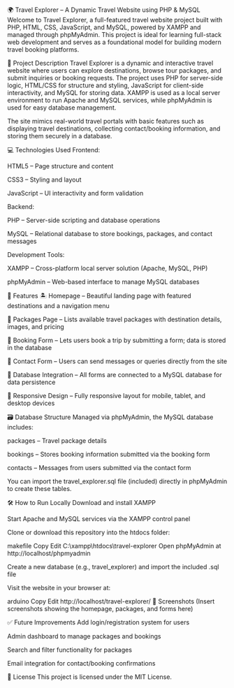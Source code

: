 🌍 Travel Explorer – A Dynamic Travel Website using PHP & MySQL
Welcome to Travel Explorer, a full-featured travel website project built with PHP, HTML, CSS, JavaScript, and MySQL, powered by XAMPP and managed through phpMyAdmin. This project is ideal for learning full-stack web development and serves as a foundational model for building modern travel booking platforms.

📌 Project Description
Travel Explorer is a dynamic and interactive travel website where users can explore destinations, browse tour packages, and submit inquiries or booking requests. The project uses PHP for server-side logic, HTML/CSS for structure and styling, JavaScript for client-side interactivity, and MySQL for storing data. XAMPP is used as a local server environment to run Apache and MySQL services, while phpMyAdmin is used for easy database management.

The site mimics real-world travel portals with basic features such as displaying travel destinations, collecting contact/booking information, and storing them securely in a database.

💻 Technologies Used
Frontend:

HTML5 – Page structure and content

CSS3 – Styling and layout

JavaScript – UI interactivity and form validation

Backend:

PHP – Server-side scripting and database operations

MySQL – Relational database to store bookings, packages, and contact messages

Development Tools:

XAMPP – Cross-platform local server solution (Apache, MySQL, PHP)

phpMyAdmin – Web-based interface to manage MySQL databases

🚀 Features
🏝️ Homepage – Beautiful landing page with featured destinations and a navigation menu

🧳 Packages Page – Lists available travel packages with destination details, images, and pricing

📄 Booking Form – Lets users book a trip by submitting a form; data is stored in the database

📧 Contact Form – Users can send messages or queries directly from the site

📂 Database Integration – All forms are connected to a MySQL database for data persistence

📱 Responsive Design – Fully responsive layout for mobile, tablet, and desktop devices

🗃️ Database Structure
Managed via phpMyAdmin, the MySQL database includes:

packages – Travel package details

bookings – Stores booking information submitted via the booking form

contacts – Messages from users submitted via the contact form

You can import the travel_explorer.sql file (included) directly in phpMyAdmin to create these tables.

🛠️ How to Run Locally
Download and install XAMPP

Start Apache and MySQL services via the XAMPP control panel

Clone or download this repository into the htdocs folder:

makefile
Copy
Edit
C:\xampp\htdocs\travel-explorer
Open phpMyAdmin at http://localhost/phpmyadmin

Create a new database (e.g., travel_explorer) and import the included .sql file

Visit the website in your browser at:

arduino
Copy
Edit
http://localhost/travel-explorer/
📸 Screenshots
(Insert screenshots showing the homepage, packages, and forms here)

✅ Future Improvements
Add login/registration system for users

Admin dashboard to manage packages and bookings

Search and filter functionality for packages

Email integration for contact/booking confirmations

📃 License
This project is licensed under the MIT License.
